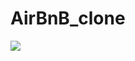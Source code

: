 #  AirBnB_clone
<img src="content://com.android.chrome.FileProvider/images/screenshot/1659599644729363912320.png"/>
